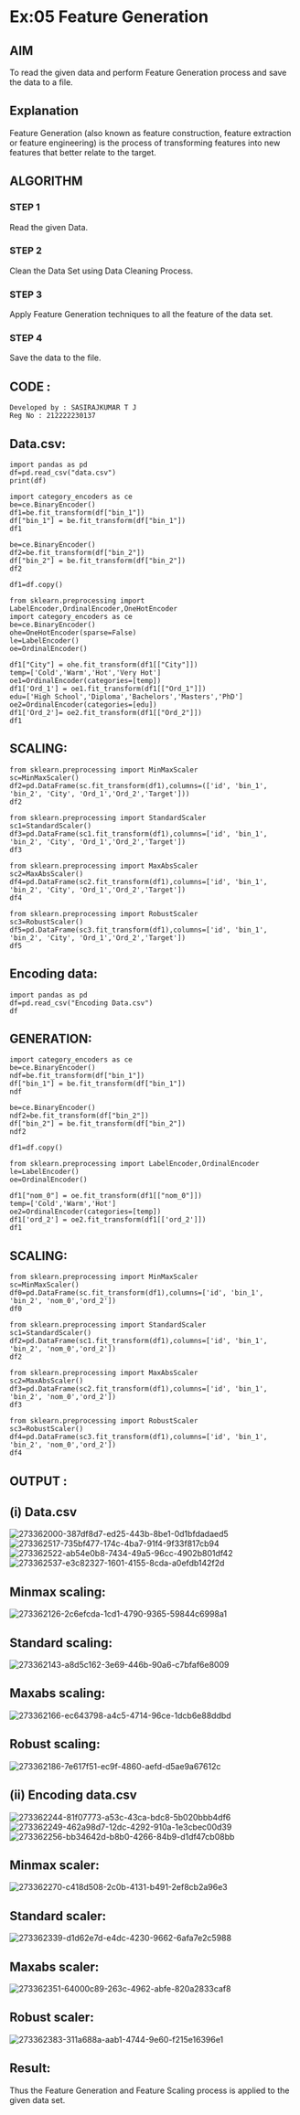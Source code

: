 # Ex:05 Feature Generation
## AIM
To read the given data and perform Feature Generation process and save the data to a file.

## Explanation
Feature Generation (also known as feature construction, feature extraction or feature engineering) is the process of transforming features into new features that better relate to the target.

## ALGORITHM
### STEP 1
Read the given Data.

### STEP 2
Clean the Data Set using Data Cleaning Process.

### STEP 3
Apply Feature Generation techniques to all the feature of the data set.

### STEP 4
Save the data to the file.

## CODE :
```
Developed by : SASIRAJKUMAR T J           
Reg No : 212222230137
```
## Data.csv:
```
import pandas as pd
df=pd.read_csv("data.csv")
print(df)

import category_encoders as ce
be=ce.BinaryEncoder()
df1=be.fit_transform(df["bin_1"])
df["bin_1"] = be.fit_transform(df["bin_1"])
df1

be=ce.BinaryEncoder()
df2=be.fit_transform(df["bin_2"])
df["bin_2"] = be.fit_transform(df["bin_2"])
df2

df1=df.copy()

from sklearn.preprocessing import LabelEncoder,OrdinalEncoder,OneHotEncoder
import category_encoders as ce
be=ce.BinaryEncoder()
ohe=OneHotEncoder(sparse=False)
le=LabelEncoder()
oe=OrdinalEncoder()

df1["City"] = ohe.fit_transform(df1[["City"]])
temp=['Cold','Warm','Hot','Very Hot']
oe1=OrdinalEncoder(categories=[temp])
df1['Ord_1'] = oe1.fit_transform(df1[["Ord_1"]])
edu=['High School','Diploma','Bachelors','Masters','PhD']
oe2=OrdinalEncoder(categories=[edu])
df1['Ord_2']= oe2.fit_transform(df1[["Ord_2"]])
df1
```
## SCALING:
```
from sklearn.preprocessing import MinMaxScaler
sc=MinMaxScaler()
df2=pd.DataFrame(sc.fit_transform(df1),columns=(['id', 'bin_1', 'bin_2', 'City', 'Ord_1','Ord_2','Target']))
df2

from sklearn.preprocessing import StandardScaler
sc1=StandardScaler()
df3=pd.DataFrame(sc1.fit_transform(df1),columns=['id', 'bin_1', 'bin_2', 'City', 'Ord_1','Ord_2','Target'])
df3

from sklearn.preprocessing import MaxAbsScaler
sc2=MaxAbsScaler()
df4=pd.DataFrame(sc2.fit_transform(df1),columns=['id', 'bin_1', 'bin_2', 'City', 'Ord_1','Ord_2','Target'])
df4

from sklearn.preprocessing import RobustScaler
sc3=RobustScaler()
df5=pd.DataFrame(sc3.fit_transform(df1),columns=['id', 'bin_1', 'bin_2', 'City', 'Ord_1','Ord_2','Target'])
df5
```
## Encoding data:
```
import pandas as pd
df=pd.read_csv("Encoding Data.csv")
df
```
## GENERATION:
```
import category_encoders as ce
be=ce.BinaryEncoder()
ndf=be.fit_transform(df["bin_1"])
df["bin_1"] = be.fit_transform(df["bin_1"])
ndf

be=ce.BinaryEncoder()
ndf2=be.fit_transform(df["bin_2"])
df["bin_2"] = be.fit_transform(df["bin_2"])
ndf2

df1=df.copy()

from sklearn.preprocessing import LabelEncoder,OrdinalEncoder
le=LabelEncoder()
oe=OrdinalEncoder()

df1["nom_0"] = oe.fit_transform(df1[["nom_0"]])
temp=['Cold','Warm','Hot']
oe2=OrdinalEncoder(categories=[temp])
df1['ord_2'] = oe2.fit_transform(df1[['ord_2']])
df1
```
## SCALING:
```
from sklearn.preprocessing import MinMaxScaler
sc=MinMaxScaler()
df0=pd.DataFrame(sc.fit_transform(df1),columns=['id', 'bin_1', 'bin_2', 'nom_0','ord_2'])
df0

from sklearn.preprocessing import StandardScaler
sc1=StandardScaler()
df2=pd.DataFrame(sc1.fit_transform(df1),columns=['id', 'bin_1', 'bin_2', 'nom_0','ord_2'])
df2

from sklearn.preprocessing import MaxAbsScaler
sc2=MaxAbsScaler()
df3=pd.DataFrame(sc2.fit_transform(df1),columns=['id', 'bin_1', 'bin_2', 'nom_0','ord_2'])
df3

from sklearn.preprocessing import RobustScaler
sc3=RobustScaler()
df4=pd.DataFrame(sc3.fit_transform(df1),columns=['id', 'bin_1', 'bin_2', 'nom_0','ord_2'])
df4
```
## OUTPUT :
## (i) Data.csv
![273362000-387df8d7-ed25-443b-8be1-0d1bfdadaed5](https://github.com/Yogeshvar005/ODD2023-Datascience-Ex-05/assets/113497367/1ffa9116-f73f-4576-8833-688c03ce2938)       
![273362517-735bf477-174c-4ba7-91f4-9f33f817cb94](https://github.com/Yogeshvar005/ODD2023-Datascience-Ex-05/assets/113497367/e29e5532-d45d-4884-9a3a-9d5e8297b3e9)      
![273362522-ab54e0b8-7434-49a5-96cc-4902b801df42](https://github.com/Yogeshvar005/ODD2023-Datascience-Ex-05/assets/113497367/c993334a-dcca-4982-ab32-dfc525b0cd8c)      
![273362537-e3c82327-1601-4155-8cda-a0efdb142f2d](https://github.com/Yogeshvar005/ODD2023-Datascience-Ex-05/assets/113497367/9f3c246e-de22-4ac7-ba51-2117287c78e4)    

## Minmax scaling:
![273362126-2c6efcda-1cd1-4790-9365-59844c6998a1](https://github.com/Yogeshvar005/ODD2023-Datascience-Ex-05/assets/113497367/f8eeda58-b664-470e-9734-609dd235f177)
## Standard scaling:
![273362143-a8d5c162-3e69-446b-90a6-c7bfaf6e8009](https://github.com/Yogeshvar005/ODD2023-Datascience-Ex-05/assets/113497367/f16166a2-579f-4f81-a6bf-e23bcd2595a1)

## Maxabs scaling:
![273362166-ec643798-a4c5-4714-96ce-1dcb6e88ddbd](https://github.com/Yogeshvar005/ODD2023-Datascience-Ex-05/assets/113497367/6d840b85-bae5-446b-8c26-2cf6bc3c50e2)
## Robust scaling:
![273362186-7e617f51-ec9f-4860-aefd-d5ae9a67612c](https://github.com/Yogeshvar005/ODD2023-Datascience-Ex-05/assets/113497367/39cc81ae-d452-4bff-9f31-e9fc77a396c0)
## (ii) Encoding data.csv
![273362244-81f07773-a53c-43ca-bdc8-5b020bbb4df6](https://github.com/Yogeshvar005/ODD2023-Datascience-Ex-05/assets/113497367/5a1a3704-04f0-4ba3-b076-d4f3507eafb6)    
![273362249-462a98d7-12dc-4292-910a-1e3cbec00d39](https://github.com/Yogeshvar005/ODD2023-Datascience-Ex-05/assets/113497367/f6fbed76-b551-426d-b356-d2b06614562a)      
![273362256-bb34642d-b8b0-4266-84b9-d1df47cb08bb](https://github.com/Yogeshvar005/ODD2023-Datascience-Ex-05/assets/113497367/0e535980-03b7-4df8-8198-115700c5c36d)      
## Minmax scaler:
![273362270-c418d508-2c0b-4131-b491-2ef8cb2a96e3](https://github.com/Yogeshvar005/ODD2023-Datascience-Ex-05/assets/113497367/b90b49b7-6232-4b0e-ac26-a1dcab1b14a5)
## Standard scaler:
![273362339-d1d62e7d-e4dc-4230-9662-6afa7e2c5988](https://github.com/Yogeshvar005/ODD2023-Datascience-Ex-05/assets/113497367/6729a343-6c2e-4af1-b409-fd2b6599616b)
## Maxabs scaler:
![273362351-64000c89-263c-4962-abfe-820a2833caf8](https://github.com/Yogeshvar005/ODD2023-Datascience-Ex-05/assets/113497367/b6eb7dc7-1470-4e65-813b-dc04a5572e90)
## Robust scaler:
![273362383-311a688a-aab1-4744-9e60-f215e16396e1](https://github.com/Yogeshvar005/ODD2023-Datascience-Ex-05/assets/113497367/5088953d-e721-4eda-a82e-e512266d96e7)
## Result:
Thus the Feature Generation and Feature Scaling process is applied to the given data set.
